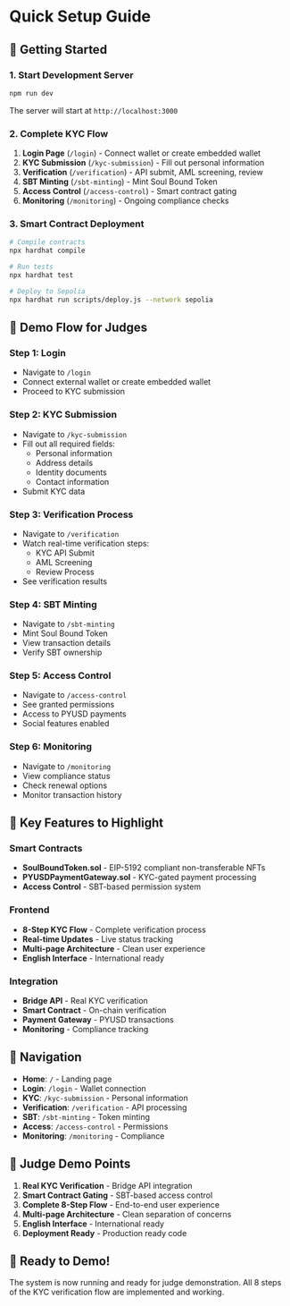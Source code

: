 # Quick Setup Guide

## 🚀 Getting Started

### 1. Start Development Server
```bash
npm run dev
```
The server will start at `http://localhost:3000`

### 2. Complete KYC Flow
1. **Login Page** (`/login`) - Connect wallet or create embedded wallet
2. **KYC Submission** (`/kyc-submission`) - Fill out personal information
3. **Verification** (`/verification`) - API submit, AML screening, review
4. **SBT Minting** (`/sbt-minting`) - Mint Soul Bound Token
5. **Access Control** (`/access-control`) - Smart contract gating
6. **Monitoring** (`/monitoring`) - Ongoing compliance checks

### 3. Smart Contract Deployment
```bash
# Compile contracts
npx hardhat compile

# Run tests
npx hardhat test

# Deploy to Sepolia
npx hardhat run scripts/deploy.js --network sepolia
```

## 🎯 Demo Flow for Judges

### Step 1: Login
- Navigate to `/login`
- Connect external wallet or create embedded wallet
- Proceed to KYC submission

### Step 2: KYC Submission
- Navigate to `/kyc-submission`
- Fill out all required fields:
  - Personal information
  - Address details
  - Identity documents
  - Contact information
- Submit KYC data

### Step 3: Verification Process
- Navigate to `/verification`
- Watch real-time verification steps:
  - KYC API Submit
  - AML Screening
  - Review Process
- See verification results

### Step 4: SBT Minting
- Navigate to `/sbt-minting`
- Mint Soul Bound Token
- View transaction details
- Verify SBT ownership

### Step 5: Access Control
- Navigate to `/access-control`
- See granted permissions
- Access to PYUSD payments
- Social features enabled

### Step 6: Monitoring
- Navigate to `/monitoring`
- View compliance status
- Check renewal options
- Monitor transaction history

## 🔧 Key Features to Highlight

### Smart Contracts
- **SoulBoundToken.sol** - EIP-5192 compliant non-transferable NFTs
- **PYUSDPaymentGateway.sol** - KYC-gated payment processing
- **Access Control** - SBT-based permission system

### Frontend
- **8-Step KYC Flow** - Complete verification process
- **Real-time Updates** - Live status tracking
- **Multi-page Architecture** - Clean user experience
- **English Interface** - International ready

### Integration
- **Bridge API** - Real KYC verification
- **Smart Contract** - On-chain verification
- **Payment Gateway** - PYUSD transactions
- **Monitoring** - Compliance tracking

## 📱 Navigation

- **Home**: `/` - Landing page
- **Login**: `/login` - Wallet connection
- **KYC**: `/kyc-submission` - Personal information
- **Verification**: `/verification` - API processing
- **SBT**: `/sbt-minting` - Token minting
- **Access**: `/access-control` - Permissions
- **Monitoring**: `/monitoring` - Compliance

## 🎯 Judge Demo Points

1. **Real KYC Verification** - Bridge API integration
2. **Smart Contract Gating** - SBT-based access control
3. **Complete 8-Step Flow** - End-to-end user experience
4. **Multi-page Architecture** - Clean separation of concerns
5. **English Interface** - International ready
6. **Deployment Ready** - Production ready code

## 🚀 Ready to Demo!

The system is now running and ready for judge demonstration. All 8 steps of the KYC verification flow are implemented and working.

